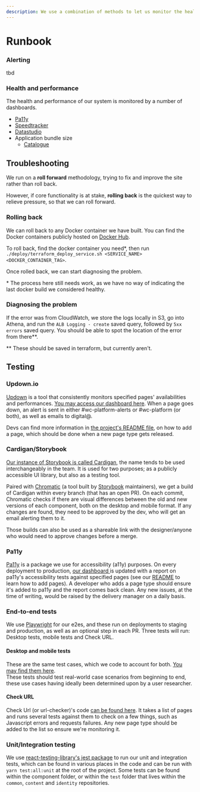```yaml
---
description: We use a combination of methods to let us monitor the health of our system.
---
```


# Runbook

### Alerting

tbd

### Health and performance

The health and performance of our system is monitored by a number of dashboards.

* [Pa11y](https://dash.wellcomecollection.org/pa11y/report.latest.html)
* [Speedtracker](http://ghp.wellcomecollection.org/speedtracker/)
* [Datastudio](https://datastudio.google.com)
* Application bundle size
  * [Catalogue](https://dash.wellcomecollection.org/bundles/catalogue.browser.latest.html)

## Troubleshooting

We run on a **roll forward** methodology, trying to fix and improve the site rather than roll back.

However, if core functionality is at stake, **rolling back** is the quickest way to relieve pressure, so that we can roll forward.

### Rolling back

We can roll back to any Docker container we have built. You can find the Docker containers publicly hosted on [Docker Hub](https://hub.docker.com/r/wellcome/).

To roll back, find the docker container you need\*, then run `./deploy/terraform_deploy_service.sh <SERVICE_NAME> <DOCKER_CONTAINER_TAG>`.

Once rolled back, we can start diagnosing the problem.

\* The process here still needs work, as we have no way of indicating the last docker build we considered healthy.

### Diagnosing the problem

If the error was from CloudWatch, we store the logs locally in S3, go into Athena, and run the `ALB Logging - create` saved query, followed by `5xx errors` saved query. You should be able to spot the location of the error from there\*\*.

\*\* These should be saved in terraform, but currently aren't.

## Testing

### Updown.io

[Updown](https://updown.io/) is a tool that consistently monitors specified pages' availabilities and performances. [You may access our dashboard here](https://updown.io/p/1bj95). When a page goes down, an alert is sent in either #wc-platform-alerts or #wc-platform (or both), as well as emails to digital@.&#x20;

Devs can find more information in [the project's README file](https://github.com/wellcomecollection/wellcomecollection.org/blob/main/updown/README.md), on how to add a page, which should be done when a new page type gets released.

### Cardigan/Storybook

[Our instance of Storybook is called Cardigan](https://cardigan.wellcomecollection.org/), the name tends to be used interchangeably in the team. It is used for two purposes; as a publicly accessible UI library, but also as a testing tool.&#x20;

Paired with [Chromatic](https://www.chromatic.com/) (a tool built by [Storybook](https://storybook.js.org/) maintainers), we get a build of Cardigan within every branch (that has an open PR). On each commit, Chromatic checks if there are visual differences between the old and new versions of each component, both on the desktop and mobile format. If any changes are found, they need to be approved by the dev, who will get an email alerting them to it.&#x20;

Those builds can also be used as a shareable link with the designer/anyone who would need to approve changes before a merge.

### Pa11y

[Pa11y](https://github.com/pa11y/pa11y) is a package we use for accessibility (a11y) purposes. On every deployment to production, [our dashboard ](https://dash.wellcomecollection.org/pa11y/)is updated with a report on pa11y's accessibility tests against specified pages (see our [README](https://github.com/wellcomecollection/wellcomecollection.org/blob/main/pa11y/README.md) to learn how to add pages). A developer who adds a page type should ensure it's added to pa11y and the report comes back clean. Any new issues, at the time of writing, would be raised by the delivery manager on a daily basis.

### End-to-end tests&#x20;

We use [Playwright](https://playwright.dev/) for our e2es, and these run on deployments to staging and production, as well as an optional step in each PR. Three tests will run: Desktop tests, mobile tests and Check URL.

#### Desktop and mobile tests

These are the same test cases, which we code to account for both. [You may find them here](https://github.com/wellcomecollection/wellcomecollection.org/tree/main/playwright/test).\
These tests should test real-world case scenarios from beginning to end, these use cases having ideally been determined upon by a user researcher.

#### Check URL

Check Url (or url-checker)'s code [can be found here](https://github.com/wellcomecollection/wellcomecollection.org/tree/main/playwright/url-checker). It takes a list of pages and runs several tests against them to check on a few things, such as Javascript errors and requests failures. Any new page type should be added to the list so ensure we're monitoring it.&#x20;

### Unit/Integration testing

We use [react-testing-library's jest package](https://github.com/testing-library/jest-dom#readme) to run our unit and integration tests, which can be found in various places in the code and can be run with `yarn test:all:unit` at the root of the project. Some tests can be found within the component folder, or within the `test` folder that lives within the `common`, `content` and `identity` repositories.
